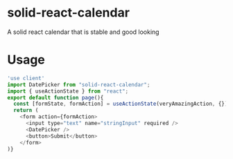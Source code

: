 # solid-react-calendar
A solid react calendar that is stable and good looking

# Usage
```javascript
'use client'
import DatePicker from "solid-react-calendar";
import { useActionState } from "react";
export default function page(){
  const [formState, formAction] = useActionState(veryAmazingAction, {});
  return (
    <form action={formAction>
      <input type="text" name="stringInput" required />
      <DatePicker />
      <button>Submit</button>
    </form>
)}
```
